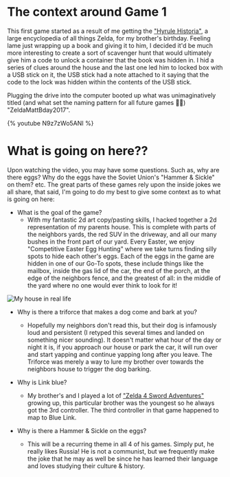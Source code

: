 # The context around Game 1

This first game started as a result of me getting the ["Hyrule Historia"](https://www.amazon.com/Legend-Zelda-Hyrule-Historia/dp/1616550414), a large encyclopedia of all things Zelda, for my brother's birthday. Feeling lame just wrapping up a book and giving it to him, I decided it'd be much more interesting to create a sort of scavenger hunt that would ultimately give him a code to unlock a container that the book was hidden in. I hid a series of clues around the house and the last one led him to locked box with a USB stick on it, the USB stick had a note attached to it saying that the code to the lock was hidden within the contents of the USB stick.

Plugging the drive into the computer booted up what was unimaginatively titled (and what set the naming pattern for all future games 🤦‍♂️) "ZeldaMattBday2017".

{% youtube N9z7zWo5ANI %}

# What is going on here??

Upon watching the video, you may have some questions. Such as, why are there eggs? Why do the eggs have the Soviet Union's "Hammer & Sickle" on them? etc. The great parts of these games rely upon the inside jokes we all share, that said, I'm going to do my best to give some context as to what is going on here:
- What is the goal of the game?
    - With my fantastic 2d art copy/pasting skills, I hacked together a 2d representation of my parents house. This is complete with parts of the neighbors yards, the red SUV in the driveway, and all our many bushes in the front part of our yard. Every Easter, we enjoy "Competitive Easter Egg Hunting" where we take turns finding silly spots to hide each other's eggs. Each of the eggs in the game are hidden in one of our Go-To spots, these include things like the mailbox, inside the gas lid of the car, the end of the porch, at the edge of the neighbors fence, and the greatest of all: in the middle of the yard where no one would ever think to look for it!

![My house in real life](https://dev-to-uploads.s3.amazonaws.com/i/7hf9fsyata09m3de0jlr.jpg)

- Why is there a triforce that makes a dog come and bark at you?
    - Hopefully my neighbors don't read this, but their dog is infamously loud and persistent (I retyped this several times and landed on something nicer sounding). It doesn't matter what hour of the day or night it is, if you approach our house or park the car, it will run over and start yapping and continue yapping long after you leave. The Triforce was merely a way to lure my brother over towards the neighbors house to trigger the dog barking.

- Why is Link blue? 
    - My brother's and I played a lot of ["Zelda 4 Sword Adventures"](https://en.wikipedia.org/wiki/The_Legend_of_Zelda:_Four_Swords_Adventures) growing up, this particular brother was the youngest so he always got the 3rd controller. The third controller in that game happened to map to Blue Link.

- Why is there a Hammer & Sickle on the eggs?
    - This will be a recurring theme in all 4 of his games. Simply put, he really likes Russia! He is not a communist, but we frequently make the joke that he may as well be since he has learned their language and loves studying their culture & history.

